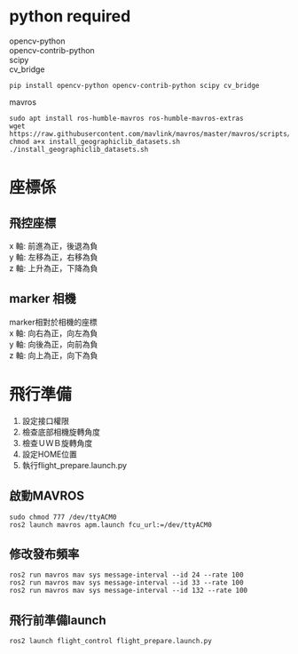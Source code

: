 # python required
opencv-python  
opencv-contrib-python  
scipy  
cv_bridge  
```
pip install opencv-python opencv-contrib-python scipy cv_bridge
```
mavros  
```
sudo apt install ros-humble-mavros ros-humble-mavros-extras
wget https://raw.githubusercontent.com/mavlink/mavros/master/mavros/scripts/install_geographiclib_datasets.sh
chmod a+x install_geographiclib_datasets.sh
./install_geographiclib_datasets.sh
```

# 座標係
## 飛控座標
x 軸: 前進為正，後退為負  
y 軸: 左移為正，右移為負  
z 軸: 上升為正，下降為負  

## marker 相機
marker相對於相機的座標  
x 軸: 向右為正，向左為負  
y 軸: 向後為正，向前為負  
z 軸: 向上為正，向下為負  

# 飛行準備
1. 設定接口權限
2. 檢查底部相機旋轉角度
3. 檢查ＵＷＢ旋轉角度
4. 設定HOME位置
4. 執行flight_prepare.launch.py
## 啟動MAVROS
```
sudo chmod 777 /dev/ttyACM0
ros2 launch mavros apm.launch fcu_url:=/dev/ttyACM0
```
## 修改發布頻率
```
ros2 run mavros mav sys message-interval --id 24 --rate 100
ros2 run mavros mav sys message-interval --id 33 --rate 100
ros2 run mavros mav sys message-interval --id 132 --rate 100
```
## 飛行前準備launch
```
ros2 launch flight_control flight_prepare.launch.py
```